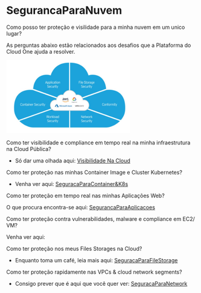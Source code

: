 # SegurancaParaNuvem

Como posso ter proteção e visilidade para a minha nuvem em um unico lugar?

As perguntas abaixo estão relacionados aos desafios que a Plataforma do Cloud One ajuda a resolver.

<img src="C1.jpg" alt="ADD Azure" width="65%"> </img>
  
Como ter visibilidade e compliance em tempo real na minha infraestrutura na Cloud Pública?

- Só dar uma olhada aqui: <a href="https://github.com/SecurityForCloudBuilders/SegurancaParaNuvem/tree/main/SegurancaParaCloudESecOps/VisibilidadeNaCloud"> Visibilidade Na Cloud </a>

Como ter proteção nas minhas Container Image e Cluster Kubernetes?

- Venha ver aqui: <a href="https://github.com/SecurityForCloudBuilders/SegurancaParaNuvem/tree/main/SegurancaParaCloudESecOps/SeguracaParaContainer%26K8s"> SeguracaParaContainer&K8s </a> 

Como ter proteção em tempo real nas minhas Aplicações Web?

O que procura encontra-se aqui: <a href="https://github.com/SecurityForCloudBuilders/SegurancaParaNuvem/tree/main/SegurancaParaCloudESecOps/SegurancaParaAplicacoes"> SegurancaParaAplicacoes </a>

Como ter proteção contra vulnerabilidades, malware e compliance em EC2/ VM?

Venha ver aqui: <a href="https://github.com/SecurityForCloudBuilders/SegurancaParaNuvem/tree/main/SegurancaParaCloudESecOps/SeguracaParaServidores">  </a>

Como ter proteção nos meus Files Storages na Cloud?

- Enquanto toma um café, leia mais aqui: <a href="https://github.com/SecurityForCloudBuilders/SegurancaParaNuvem/tree/main/SegurancaParaCloudESecOps/SeguracaParaFileStorage"> SeguracaParaFileStorage </a>

Como ter proteção rapidamente nas VPCs & cloud network segments?
 
- Consigo prever que é aqui que você quer ver: <a href="https://github.com/SecurityForCloudBuilders/SegurancaParaNuvem/tree/main/SegurancaParaCloudESecOps/SeguracaParaNetwork"> SeguracaParaNetwork </a>
